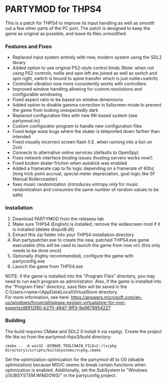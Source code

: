 # PARTYMOD for THPS4
This is a patch for THPS4 to improve its input handling as well as smooth out a few other parts of the PC port.
The patch is designed to keep the game as original as possible, and leave its files unmodified.

### Features and Fixes
* Replaced input system entirely with new, modern system using the SDL2 library
* Added option to use original PS2-style control binds (Note: when not using PS2 controls, nollie and spin left are joined as well as switch and spin right, switch is bound to spine transfer which is just nollie+switch)
* Controller vibration now more consistently works with controllers
* Improved window handling allowing for custom resolutions and configurable windowing
* Fixed aspect ratio to be based on window dimensions
* Added option to disable gamma correction in fullscreen mode to prevent the game from looking unexpectedly dark
* Replaced configuration files with new INI-based system (see partymod.ini)
* Custom configurator program to handle new configuration files
* Fixed ledge warp bugs where the skater is teleported down farther than intended
* Fixed visually incorrect screen flash (I.E. when running into a lion on Zoo)
* Connects to alternative online services (defaults to OpenSpy)
* Fixes network interface binding issues (hosting servers works now!)
* Fixed broken skater friction when autokick was enabled
* Added a framerate cap to fix logic depending on a framerate of 60hz (long trick point accrual, special meter depreciation, goal logic like SF Manual Rollercoaster)
* fixes music randomization (introduces entropy *only* for music randomization and consumes the same number of random values to be safe)

### Installation
1. Download PARTYMOD from the releases tab
2. Make sure THPS4 (English) is installed, remove the widescreen mod if it is installed (delete dinput8.dll)
3. Extract this zip folder into your THPS4 installation directory
4. Run partypatcher.exe to create the new, patched THPS4.exe game executable (this will be used to launch the game from now on) (this only needs to be done once)
5. Optionally (highly recommended), configure the game with partyconfig.exe
6. Launch the game from THPS4.exe

NOTE: if the game is installed into the "Program Files" directory, you may need to run each program as administrator. 
Also, if the game is installed into the "Program Files" directory, save files will be saved in the C:\Users\<name>\AppData\Local\VirtualStore directory.  
For more information, see here: https://answers.microsoft.com/en-us/windows/forum/all/please-explain-virtualstore-for-non-experts/d8912f80-b275-48d7-9ff3-9e9878954227

### Building
The build requires CMake and SDL2 (I install it via vspkg).  Create the project file like so from the partymod-thps3/build directory:
```
cmake .. -A win32 -DCMAKE_TOOLCHAIN_FILE=C:/[vcpkg directory]/scripts/buildsystems/vcpkg.cmake
```

Set the optimization optimization for the partymod dll to O0 (disable optimization) because MSVC seems to break certain functions when optimization is enabled.
Additionally, set the SubSystem to "Windows (/SUBSYSTEM:WINDOWS)" in the partyconfig project.
